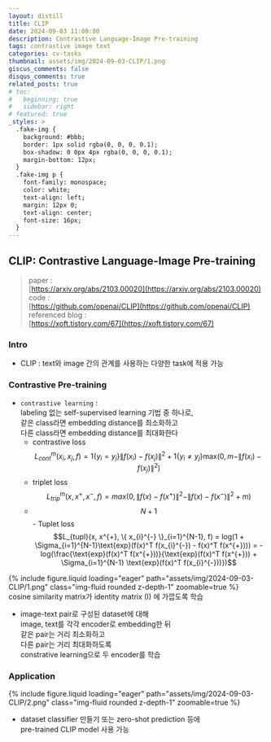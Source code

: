 ```yaml
---
layout: distill
title: CLIP
date: 2024-09-03 11:00:00
description: Contrastive Language-Image Pre-training
tags: contrastive image text
categories: cv-tasks
thumbnail: assets/img/2024-09-03-CLIP/1.png
giscus_comments: false
disqus_comments: true
related_posts: true
# toc:
#   beginning: true
#   sidebar: right
# featured: true
_styles: >
  .fake-img {
    background: #bbb;
    border: 1px solid rgba(0, 0, 0, 0.1);
    box-shadow: 0 0px 4px rgba(0, 0, 0, 0.1);
    margin-bottom: 12px;
  }
  .fake-img p {
    font-family: monospace;
    color: white;
    text-align: left;
    margin: 12px 0;
    text-align: center;
    font-size: 16px;
  }
---
```


## CLIP: Contrastive Language-Image Pre-training

> paper :  
[https://arxiv.org/abs/2103.00020](https://arxiv.org/abs/2103.00020)  
code :  
[https://github.com/openai/CLIP](https://github.com/openai/CLIP)  
referenced blog :  
[https://xoft.tistory.com/67](https://xoft.tistory.com/67)

### Intro

- CLIP : text와 image 간의 관계를 사용하는 다양한 task에 적용 가능  

### Contrastive Pre-training

- `contrastive learning` :  
labeling 없는 self-supervised learning 기법 중 하나로,  
같은 class라면 embedding distance를 최소화하고  
다른 class라면 embedding distance를 최대화한다  
  - contrastive loss  
  $$L_{cont}^m(x_i, x_j, f) = 1 \{ y_i = y_j \} \| f(x_i) - f(x_j) \|^2 + 1 \{ y_i \neq y_j \} \text{max}(0, m - \| f(x_i) - f(x_j) \|^2)$$
  - triplet loss  
  $$L_{trip}^m(x, x^{+}, x^{-}, f) = max(0, \| f(x) - f(x^{+}) \|^2 - \| f(x) - f(x^{-}) \|^2 + m)$$  
  - $$N+1$$ - Tuplet loss  
  $$L_{tupl}(x, x^{+}, \{ x_{i}^{-} \}_{i=1}^{N-1}, f) = log(1 + \Sigma_{i=1}^{N-1}\text{exp}(f(x)^T f(x_{i}^{-}) - f(x)^T f(x^{+}))) = - log(\frac{\text{exp}(f(x)^T f(x^{+}))}{\text{exp}(f(x)^T f(x^{+})) + \Sigma_{i=1}^{N-1} \text{exp}(f(x)^T f(x_{i}^{-}))})$$

<div class="row mt-3">
    <div class="col-sm mt-3 mt-md-0">
        {% include figure.liquid loading="eager" path="assets/img/2024-09-03-CLIP/1.png" class="img-fluid rounded z-depth-1" zoomable=true %}
    </div>
</div>
<div class="caption">
    cosine similarity matrix가 identity matrix (I) 에 가깝도록 학습
</div>

- image-text pair로 구성된 dataset에 대해  
image, text를 각각 encoder로 embedding한 뒤  
같은 pair는 거리 최소화하고  
다른 pair는 거리 최대화하도록  
constrative learning으로 두 encoder를 학습

### Application

<div class="row mt-3">
    <div class="col-sm mt-3 mt-md-0">
        {% include figure.liquid loading="eager" path="assets/img/2024-09-03-CLIP/2.png" class="img-fluid rounded z-depth-1" zoomable=true %}
    </div>
</div>

- dataset classifier 만들기 또는 zero-shot prediction 등에  
pre-trained CLIP model 사용 가능